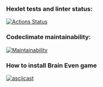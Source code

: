 ### Hexlet tests and linter status:
[![Actions Status](https://github.com/erogatneva/qa-auto-engineer-javascript-project-44/actions/workflows/hexlet-check.yml/badge.svg)](https://github.com/erogatneva/qa-auto-engineer-javascript-project-44/actions)
### Codeclimate maintainability:
[![Maintainability](https://api.codeclimate.com/v1/badges/d60ac8a35cf07fae1267/maintainability)](https://codeclimate.com/github/erogatneva/qa-auto-engineer-javascript-project-44/maintainability)
### How to install Brain Even game
[![asciicast](https://asciinema.org/a/kwe81PKomj0ISn7FkgTllUfEo.svg)](https://asciinema.org/a/kwe81PKomj0ISn7FkgTllUfEo)